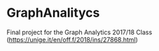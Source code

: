 # GraphAnalitycs
Final project for the Graph Analytics 2017/18 Class (https://unige.it/en/off.f/2018/ins/27868.html)
